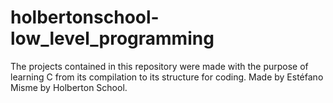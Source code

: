 # holbertonschool-low_level_programming
The projects contained in this repository were made with the purpose of learning C from its compilation to its structure for coding.
Made by Estéfano Misme by Holberton School.
